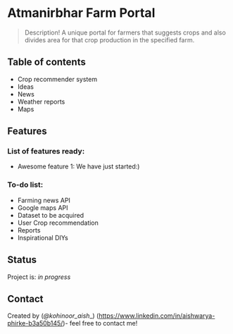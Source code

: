# Atmanirbhar Farm Portal
> Description!
> A unique portal for farmers that suggests crops and also divides
  area for that crop production in the specified farm.

## Table of contents
* Crop recommender system
* Ideas
* News
* Weather reports
* Maps

## Features
### List of features ready:
* Awesome feature 1: We have just started:)

### To-do list:
* Farming news API
* Google maps API
* Dataset to be acquired
* User Crop recommendation
* Reports
* Inspirational DIYs

## Status
Project is: _in progress_

## Contact
Created by (_@_kohinoor_aish___) (https://www.linkedin.com/in/aishwarya-phirke-b3a50b145/)- feel free to contact me!
